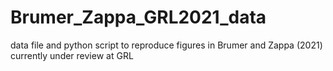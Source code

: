 # Brumer_Zappa_GRL2021_data
data file and python script to reproduce figures in Brumer and Zappa (2021) currently under review at GRL
